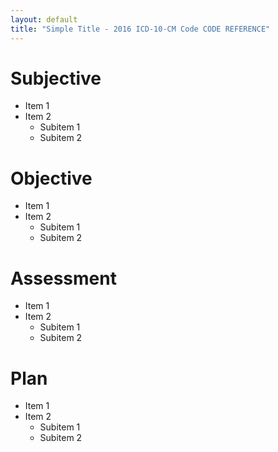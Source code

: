 ```yaml
---
layout: default
title: "Simple Title - 2016 ICD-10-CM Code CODE REFERENCE"
---
```

# Subjective
* Item 1
* Item 2
  * Subitem 1
  * Subitem 2
# Objective
* Item 1
* Item 2
  * Subitem 1
  * Subitem 2
# Assessment
* Item 1
* Item 2
  * Subitem 1
  * Subitem 2
# Plan
* Item 1
* Item 2
  * Subitem 1
  * Subitem 2